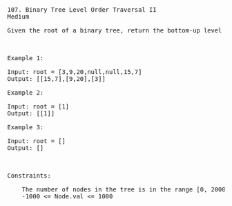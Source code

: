 <pre>
107. Binary Tree Level Order Traversal II
Medium

Given the root of a binary tree, return the bottom-up level order traversal of its nodes' values. (i.e., from left to right, level by level from leaf to root).

 

Example 1:

Input: root = [3,9,20,null,null,15,7]
Output: [[15,7],[9,20],[3]]

Example 2:

Input: root = [1]
Output: [[1]]

Example 3:

Input: root = []
Output: []

 

Constraints:

    The number of nodes in the tree is in the range [0, 2000].
    -1000 <= Node.val <= 1000

</pre>
